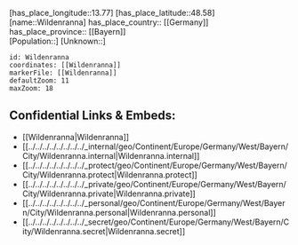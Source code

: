 ﻿---
location: [48.58,13.77] 
mapzoom: [7,12] 
mapmarker: city 
type: City
tags:
- geo/City


SpocWebEntityId: 35608
isDeleted: false
confidential: public

---
[has_place_longitude::13.77] 
[has_place_latitude::48.58] 
[name::Wildenranna] 
has_place_country:: [[Germany]]  
has_place_province:: [[Bayern]]  
[Population::] 
[Unknown::] 


```leaflet
id: Wildenranna
coordinates: [[Wildenranna]] 
markerFile: [[Wildenranna]] 
defaultZoom: 11 
maxZoom: 18
```


## Confidential Links & Embeds: 
- [[Wildenranna|Wildenranna]]  
- [[../../../../../../../../_internal/geo/Continent/Europe/Germany/West/Bayern/City/Wildenranna.internal|Wildenranna.internal]] 
- [[../../../../../../../../_protect/geo/Continent/Europe/Germany/West/Bayern/City/Wildenranna.protect|Wildenranna.protect]] 
- [[../../../../../../../../_private/geo/Continent/Europe/Germany/West/Bayern/City/Wildenranna.private|Wildenranna.private]] 
- [[../../../../../../../../_personal/geo/Continent/Europe/Germany/West/Bayern/City/Wildenranna.personal|Wildenranna.personal]] 
- [[../../../../../../../../_secret/geo/Continent/Europe/Germany/West/Bayern/City/Wildenranna.secret|Wildenranna.secret]] 
